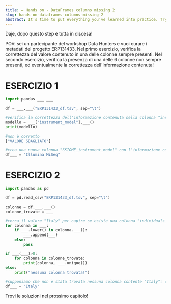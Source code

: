 ```yaml
---
title: ✏️ Hands on - DataFrames columns missing 2
slug: hands-on-dataframes-columns-missing-2
abstract: It's time to put everything you've learned into practice. Try to correctly complete this code!
---
```


Daje, dopo questo step è tutta in discesa!

POV: sei un partecipante del workshop Data Hunters e vuoi curare i metadati del progetto ERP131433. Nel primo esercizio, verifica la correttezza del valore contenuto in una delle colonne sempre presenti. Nel secondo esercizio, verifica la presenza di una delle 6 colonne non sempre presenti, ed eventualmente la correttezza dell'informazione contenuta!

# ESERCIZIO 1

```python
import pandas ___ ___

df = ___.___("ERP131433_df.tsv", sep="\t")

#verifica la correttezza dell'informazione contenuta nella colonna "instrument_model"
modello = ___["instrument_model"].___()
print(modello)

#non è corretto
["VALORE SBAGLIATO"]

#crea una nuova colonna "SKIOME_instrument_model" con l'informazione corretta
df___ = "Illumina MiSeq"
```

# ESERCIZIO 2

```python
import pandas as pd

df = pd.read_csv("ERP131433_df.tsv", sep="\t")

colonne = df.___.___()
colonne_trovate = ___

#cerca il valore "Italy" per capire se esiste una colonna "individuals_nationality"
for colonna in ___:
    if ___.lower() in colonna.___():
        ___.append(___)
    else:
        pass

if ___(___)>0:
    for colonna in colonne_trovate:
        print(colonna, ___.unique())
else:
    print("nessuna colonna trovata!")

#supponiamo che non è stata trovata nessuna colonna contente "Italy": crea la colonna "SKIOME_individuals_nationality"
df___ = "Italy"
```

Trovi le soluzioni nel prossimo capitolo!